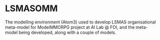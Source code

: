 # LSMASOMM
The modelling environment (Atom3) used to develop LSMAS organisational meta-model for ModelMMORPG project at AI Lab @ FOI, and the meta-model being developed, along with a couple of models.
